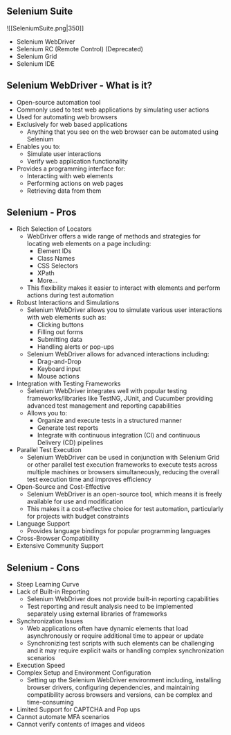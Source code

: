 ## Selenium Suite
 ![[SeleniumSuite.png|350]]
 - Selenium WebDriver
 - Selenium RC (Remote Control) (Deprecated)
 - Selenium Grid
 - Selenium IDE
## Selenium WebDriver - What is it?
- Open-source automation tool
- Commonly used to test web applications by simulating user actions
- Used for automating web browsers
- Exclusively for web based applications
	- Anything that you see on the web browser can be automated using Selenium
- Enables you to:
	- Simulate user interactions
	- Verify web application functionality
- Provides a programming interface for:
	- Interacting with web elements
	- Performing actions on web pages
	- Retrieving data from them
## Selenium - Pros
- Rich Selection of Locators
	- WebDriver offers a wide range of methods and strategies for locating web elements on a page including:
		- Element IDs
		- Class Names
		- CSS Selectors
		- XPath
		- More...
	- This flexibility makes it easier to interact with elements and perform actions during test automation
- Robust Interactions and Simulations
	- Selenium WebDriver allows you to simulate various user interactions with web elements such as:
		- Clicking buttons
		- Filling out forms
		- Submitting data
		- Handling alerts or pop-ups
	- Selenium WebDriver allows for advanced interactions including:
		- Drag-and-Drop
		- Keyboard input
		- Mouse actions
- Integration with Testing Frameworks
	- Selenium WebDriver integrates well with popular testing frameworks/libraries like TestNG, JUnit, and Cucumber providing advanced test management and reporting capabilities
	- Allows you to:
		- Organize and execute tests in a structured manner
		- Generate test reports
		- Integrate with continuous integration (CI) and continuous Delivery (CD) pipelines
- Parallel Test Execution
	- Selenium WebDriver can be used in conjunction with Selenium Grid or other parallel test execution frameworks to execute tests across multiple machines or browsers simultaneously, reducing the overall test execution time and improves efficiency
- Open-Source and Cost-Effective
	- Selenium WebDriver is an open-source tool, which means it is freely available for use and modification
	- This makes it a cost-effective choice for test automation, particularly for projects with budget constraints
- Language Support
	- Provides language bindings for popular programming languages
- Cross-Browser Compatibility
- Extensive Community Support
## Selenium - Cons
- Steep Learning Curve
- Lack of Built-in Reporting
	- Selenium WebDriver does not provide built-in reporting capabilities
	- Test reporting and result analysis need to be implemented separately using external libraries of frameworks
- Synchronization Issues
	- Web applications often have dynamic elements that load asynchronously or require additional time to appear or update
	- Synchronizing test scripts with such elements can be challenging and it may require explicit waits or handling complex synchronization scenarios
- Execution Speed
- Complex Setup and Environment Configuration
	- Setting up the Selenium WebDriver environment including, installing browser drivers, configuring dependencies, and maintaining compatibility across browsers and versions, can be complex and time-consuming
- Limited Support for CAPTCHA and Pop ups
- Cannot automate MFA scenarios
- Cannot verify contents of images and videos